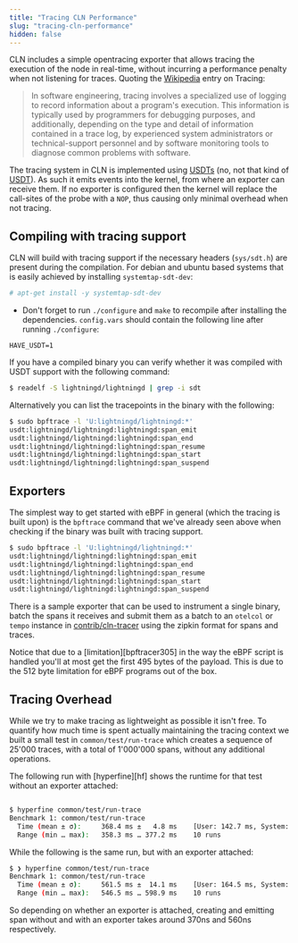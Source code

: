 ```yaml
---
title: "Tracing CLN Performance"
slug: "tracing-cln-performance"
hidden: false
---
```

CLN includes a simple opentracing exporter that allows tracing the execution of the node in real-time, without incurring a performance penalty when not listening for traces. Quoting the [Wikipedia](https://en.wikipedia.org/wiki/Tracing_(software)) entry on Tracing:

> In software engineering, tracing involves a specialized use of logging to record information about a program's execution. This information is typically used by programmers for debugging purposes, and additionally, depending on the type and detail of information contained in a trace log, by experienced system administrators or technical-support personnel and by software monitoring tools to diagnose common problems with software.

The tracing system in CLN is implemented using [USDTs](https://illumos.org/books/dtrace/chp-usdt.html) (no, not that kind of [USDT](https://en.wikipedia.org/wiki/Tether_(cryptocurrency))). As such it emits events into the kernel, from where an exporter can receive them. If no exporter is configured then the kernel will replace the call-sites of the probe with a `NOP`, thus causing only minimal overhead when not tracing.

## Compiling with tracing support

CLN will build with tracing support if the necessary headers (`sys/sdt.h`) are present during the compilation. For debian and ubuntu based systems that is easily achieved by installing `systemtap-sdt-dev`:

```bash
# apt-get install -y systemtap-sdt-dev
```

- Don't forget to run `./configure` and `make` to recompile after installing the dependencies. `config.vars` should contain the following line after running `./configure`:

```
HAVE_USDT=1
```

If you have a compiled binary you can verify whether it was compiled with USDT support with the following command:

```bash
$ readelf -S lightningd/lightningd | grep -i sdt
```

Alternatively you can list the tracepoints in the binary with the following:

```bash
$ sudo bpftrace -l 'U:lightningd/lightningd:*'
usdt:lightningd/lightningd:lightningd:span_emit
usdt:lightningd/lightningd:lightningd:span_end
usdt:lightningd/lightningd:lightningd:span_resume
usdt:lightningd/lightningd:lightningd:span_start
usdt:lightningd/lightningd:lightningd:span_suspend
```

## Exporters

The simplest way to get started with eBPF in general (which the tracing is built upon) is the `bpftrace` command that we've already seen above when checking if the binary was built with tracing support.

```bash
$ sudo bpftrace -l 'U:lightningd/lightningd:*'
usdt:lightningd/lightningd:lightningd:span_emit
usdt:lightningd/lightningd:lightningd:span_end
usdt:lightningd/lightningd:lightningd:span_resume
usdt:lightningd/lightningd:lightningd:span_start
usdt:lightningd/lightningd:lightningd:span_suspend
```

There is a sample exporter that can be used to instrument a single
binary, batch the spans it receives and submit them as a batch to an
`otelcol` or `tempo` instance in [contrib/cln-tracer][cln-tracer]
using the zipkin format for spans and traces.

[cln-tracer]: https://github.com/ElementsProject/lightning/tree/master/contrib/cln-tracer


Notice that due to a [limitation][bpftracer305] in the way the eBPF
script is handled you'll at most get the first 495 bytes of the
payload. This is due to the 512 byte limitation for eBPF programs out
of the box.

[bpftracer]: https://github.com/iovisor/bpftrace/issues/305

## Tracing Overhead

While we try to make tracing as lightweight as possible it isn't
free. To quantify how much time is spent actually maintaining the
tracing context we built a small test in `common/test/run-trace` which
creates a sequence of 25'000 traces, with a total of 1'000'000 spans,
without any additional operations.

The following run with [hyperfine][hf] shows the runtime for that test
without an exporter attached:


```bash

$ hyperfine common/test/run-trace
Benchmark 1: common/test/run-trace
  Time (mean ± σ):     368.4 ms ±   4.8 ms    [User: 142.7 ms, System: 225.1 ms]
  Range (min … max):   358.3 ms … 377.2 ms    10 runs
```

While the following is the same run, but with an exporter attached:

```bash
$ ❯ hyperfine common/test/run-trace
Benchmark 1: common/test/run-trace
  Time (mean ± σ):     561.5 ms ±  14.1 ms    [User: 164.5 ms, System: 396.5 ms]
  Range (min … max):   546.5 ms … 598.9 ms    10 runs
```

So depending on whether an exporter is attached, creating and emitting
span without and with an exporter takes around 370ns and 560ns
respectively.
